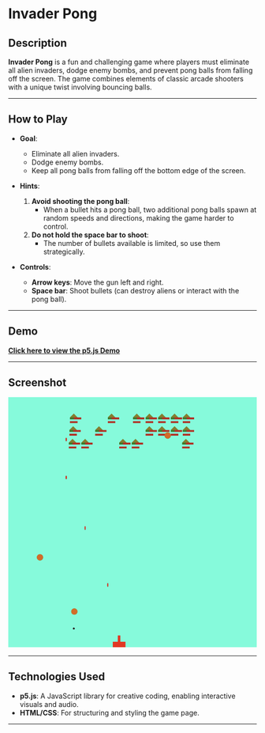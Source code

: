 # Invader Pong

## Description
**Invader Pong** is a fun and challenging game where players must eliminate all alien invaders, dodge enemy bombs, and prevent pong balls from falling off the screen. The game combines elements of classic arcade shooters with a unique twist involving bouncing balls.

---

## How to Play
- **Goal**:
  - Eliminate all alien invaders.
  - Dodge enemy bombs.
  - Keep all pong balls from falling off the bottom edge of the screen.

- **Hints**:
  1. **Avoid shooting the pong ball**:
     - When a bullet hits a pong ball, two additional pong balls spawn at random speeds and directions, making the game harder to control.
  2. **Do not hold the space bar to shoot**:
     - The number of bullets available is limited, so use them strategically.

- **Controls**:
  - **Arrow keys**: Move the gun left and right.
  - **Space bar**: Shoot bullets (can destroy aliens or interact with the pong ball).

---

## Demo
[**Click here to view the p5.js Demo**](https://editor.p5js.org/shiqianl18/full/r9aEaffnw)

---

## Screenshot
![Game Screenshot](https://github.com/LXWHX/HTML-Games/blob/main/Invador_Pong_2022_09_09/d6b335bf676b79d601772318dc32ec0.png)

---

## Technologies Used
- **p5.js**: A JavaScript library for creative coding, enabling interactive visuals and audio.
- **HTML/CSS**: For structuring and styling the game page.

---
